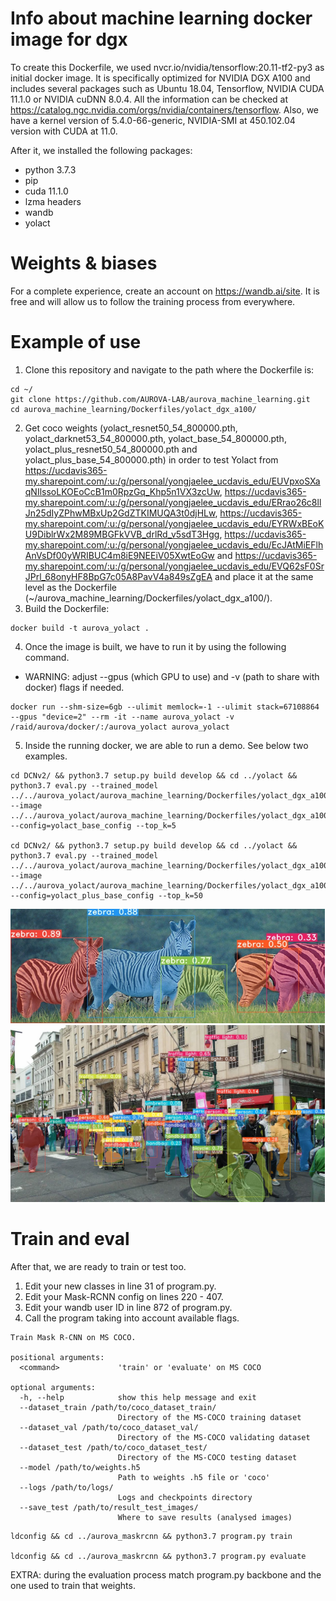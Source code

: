 # Info about machine learning docker image for dgx
To create this Dockerfile, we used nvcr.io/nvidia/tensorflow:20.11-tf2-py3 as initial docker image. It is specifically optimized for NVIDIA DGX A100 and includes several packages such as Ubuntu 18.04, Tensorflow, NVIDIA CUDA 11.1.0 or NVIDIA cuDNN 8.0.4. All the information can be checked at https://catalog.ngc.nvidia.com/orgs/nvidia/containers/tensorflow. Also, we have a kernel version of 5.4.0-66-generic, NVIDIA-SMI at 450.102.04 version with CUDA at 11.0.

After it, we installed the following packages:
- python 3.7.3
- pip
- cuda 11.1.0
- lzma headers
- wandb
- yolact

# Weights & biases
For a complete experience, create an account on https://wandb.ai/site. It is free and will allow us to follow the training process from everywhere.

# Example of use 
1. Clone this repository and navigate to the path where the Dockerfile is:
```
cd ~/
git clone https://github.com/AUROVA-LAB/aurova_machine_learning.git
cd aurova_machine_learning/Dockerfiles/yolact_dgx_a100/
```
2. Get coco weights (yolact_resnet50_54_800000.pth, yolact_darknet53_54_800000.pth, yolact_base_54_800000.pth, yolact_plus_resnet50_54_800000.pth and yolact_plus_base_54_800000.pth) in order to test Yolact from https://ucdavis365-my.sharepoint.com/:u:/g/personal/yongjaelee_ucdavis_edu/EUVpxoSXaqNIlssoLKOEoCcB1m0RpzGq_Khp5n1VX3zcUw, https://ucdavis365-my.sharepoint.com/:u:/g/personal/yongjaelee_ucdavis_edu/ERrao26c8llJn25dIyZPhwMBxUp2GdZTKIMUQA3t0djHLw, https://ucdavis365-my.sharepoint.com/:u:/g/personal/yongjaelee_ucdavis_edu/EYRWxBEoKU9DiblrWx2M89MBGFkVVB_drlRd_v5sdT3Hgg, https://ucdavis365-my.sharepoint.com/:u:/g/personal/yongjaelee_ucdavis_edu/EcJAtMiEFlhAnVsDf00yWRIBUC4m8iE9NEEiV05XwtEoGw and https://ucdavis365-my.sharepoint.com/:u:/g/personal/yongjaelee_ucdavis_edu/EVQ62sF0SrJPrl_68onyHF8BpG7c05A8PavV4a849sZgEA and place it at the same level as the Dockerfile (~/aurova_machine_learning/Dockerfiles/yolact_dgx_a100/).
3. Build the Dockerfile:
```
docker build -t aurova_yolact .
```
4. Once the image is built, we have to run it by using the following command. 
- WARNING: adjust --gpus (which GPU to use) and -v (path to share with docker) flags if needed.
```
docker run --shm-size=6gb --ulimit memlock=-1 --ulimit stack=67108864 --gpus "device=2" --rm -it --name aurova_yolact -v /raid/aurova/docker/:/aurova_yolact aurova_yolact
```
5. Inside the running docker, we are able to run a demo. See below two examples.
```
cd DCNv2/ && python3.7 setup.py build develop && cd ../yolact && python3.7 eval.py --trained_model ../../aurova_yolact/aurova_machine_learning/Dockerfiles/yolact_dgx_a100/yolact_base_54_800000.pth --image ../../aurova_yolact/aurova_machine_learning/Dockerfiles/yolact_dgx_a100/athletic.jpg:../../aurova_yolact/aurova_machine_learning/Dockerfiles/yolact_dgx_a100/new_athletic.jpg --config=yolact_base_config --top_k=5

cd DCNv2/ && python3.7 setup.py build develop && cd ../yolact && python3.7 eval.py --trained_model ../../aurova_yolact/aurova_machine_learning/Dockerfiles/yolact_dgx_a100/yolact_plus_base_54_800000.pth --image ../../aurova_yolact/aurova_machine_learning/Dockerfiles/yolact_dgx_a100/images/marcha.jpg:../../aurova_yolact/aurova_machine_learning/Dockerfiles/yolact_dgx_a100/images/new_marcha.jpg --config=yolact_plus_base_config --top_k=50
```
<img src="/Dockerfiles/yolact_dgx_a100/images/new_zebra.jpg" width="503"> <img src="/Dockerfiles/yolact_dgx_a100/images/new_marcha.jpg" width="503">

# Train and eval
After that, we are ready to train or test too. 
1. Edit your new classes in line 31 of program.py.
2. Edit your Mask-RCNN config on lines 220 - 407.
3. Edit your wandb user ID in line 872 of program.py.
4. Call the program taking into account available flags.
```
Train Mask R-CNN on MS COCO.

positional arguments:
  <command>             'train' or 'evaluate' on MS COCO

optional arguments:
  -h, --help            show this help message and exit
  --dataset_train /path/to/coco_dataset_train/
                        Directory of the MS-COCO training dataset
  --dataset_val /path/to/coco_dataset_val/
                        Directory of the MS-COCO validating dataset
  --dataset_test /path/to/coco_dataset_test/
                        Directory of the MS-COCO testing dataset
  --model /path/to/weights.h5
                        Path to weights .h5 file or 'coco'
  --logs /path/to/logs/
                        Logs and checkpoints directory
  --save_test /path/to/result_test_images/
                        Where to save results (analysed images)
```
```
ldconfig && cd ../aurova_maskrcnn && python3.7 program.py train

ldconfig && cd ../aurova_maskrcnn && python3.7 program.py evaluate
```

EXTRA: during the evaluation process match program.py backbone and the one used to train that weights.
